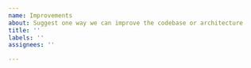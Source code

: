 ```yaml
---
name: Improvements
about: Suggest one way we can improve the codebase or architecture
title: ''
labels: ''
assignees: ''

---
```



